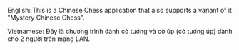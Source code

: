 English:
This is a Chinese Chess application that also supports a variant of it "Mystery Chinese Chess".

Vietnamese:
Đây là chương trình đánh cờ tướng và cờ úp (cờ tướng úp) dành cho 2 người trên mạng LAN.